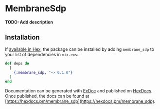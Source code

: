 # MembraneSdp

**TODO: Add description**

## Installation

If [available in Hex](https://hex.pm/docs/publish), the package can be installed
by adding `membrane_sdp` to your list of dependencies in `mix.exs`:

```elixir
def deps do
  [
    {:membrane_sdp, "~> 0.1.0"}
  ]
end
```

Documentation can be generated with [ExDoc](https://github.com/elixir-lang/ex_doc)
and published on [HexDocs](https://hexdocs.pm). Once published, the docs can
be found at [https://hexdocs.pm/membrane_sdp](https://hexdocs.pm/membrane_sdp).

